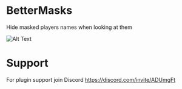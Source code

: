 # BetterMasks
Hide masked players names when looking at them

![Alt Text](https://files.catbox.moe/t3kx7k.gif)

# Support
For plugin support join Discord https://discord.com/invite/ADUmgFt
